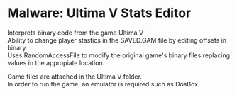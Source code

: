 # Malware: Ultima V Stats Editor

Interprets binary code from the game Ultima V</br>
Ability to change player stastics in the SAVED.GAM file by editing offsets in binary</br>
Uses RandomAccessFile to modify the original game's binary files replacing values in the appropiate location. </br>

Game files are attached in the Ultima V folder. </br>
In order to run the game, an emulator is required such as DosBox.
